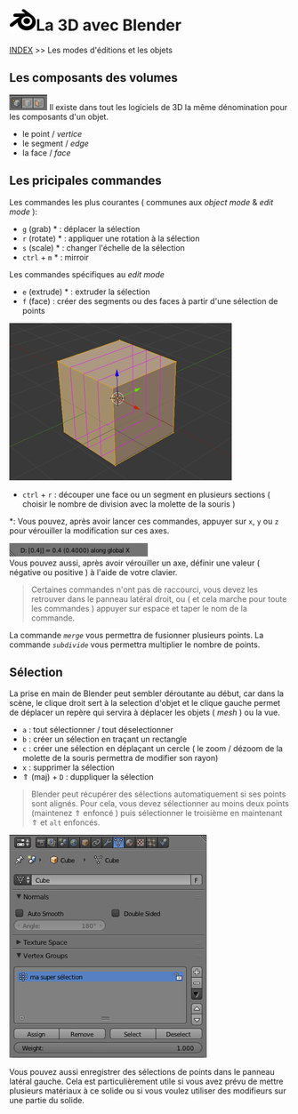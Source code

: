# ![logo blender](src/blender.png)La 3D avec Blender
[INDEX](readme.md) >> Les modes d'éditions et les objets


## Les composants des volumes

![modes](src/vertice-edge-face.png)
Il existe dans tout les logiciels de 3D la même dénomination pour les composants d'un objet.

- le point /<em> vertice </em>
- le segment /<em> edge </em>
- la face /<em> face </em>


## Les pricipales commandes
Les commandes les plus courantes ( communes aux <em>object mode</em> & <em> edit mode</em> ):
- ```g``` (grab) * : déplacer la sélection
- ```r``` (rotate) * : appliquer une rotation à la sélection
- ```s``` (scale) * : changer l'échelle de la sélection
- ```ctrl``` + ```m```  * : mirroir

Les commandes spécifiques au <em>edit mode</em>
- ```e``` (extrude) * : extruder la sélection
- ```f``` (face) : créer des segments ou des faces à partir d'une sélection de points

![loop-cut](src/loop-cut.png)
- ```ctrl``` + ```r``` : découper une face ou un segment en plusieurs sections ( choisir le nombre de division avec la molette de la souris )

*: Vous pouvez, après avoir lancer ces commandes, appuyer sur ```x```, ```y``` ou ```z``` pour vérouiller la modification sur ces axes.   

![modes](src/locked-on-x.png)  
Vous pouvez aussi, après avoir vérouiller un axe, définir une valeur ( négative ou positive ) à l'aide de votre clavier.

> Certaines commandes n'ont pas de raccourci, vous devez les retrouver dans le panneau latéral droit, ou ( et cela marche pour toute les commandes ) appuyer sur espace et taper le nom de la commande.

La commande *```merge```* vous permettra de fusionner plusieurs points.
La commande *```subdivide```* vous permettra multiplier le nombre de points.


## Sélection

La prise en main de Blender peut sembler déroutante au début, car dans la scène, le clique droit sert à la selection d'objet et le clique gauche permet de déplacer un repère qui servira à déplacer les objets ( *mesh* ) ou la vue.


- ```a``` : tout sélectionner / tout déselectionner
- ```b``` : créer un sélection en traçant un rectangle
- ```c``` : créer une sélection en déplaçant un cercle ( le zoom / dézoom de la molette de la souris permettra de modifier son rayon)
- ```x``` : supprimer la sélection
- &uArr; (maj) + ```D``` : duppliquer la sélection

> Blender peut récupérer des sélections automatiquement si ses points sont alignés. Pour cela, vous devez sélectionner au moins deux points (maintenez &uArr; enfoncé ) puis sélectionner le troisième en maintenant &uArr; et ```alt``` enfoncés.

![modes](src/selection-enregistree.png)

Vous pouvez aussi enregistrer des sélections de points dans le panneau latéral gauche.
Cela est particulièrement utile si vous avez prévu de mettre plusieurs matériaux à ce solide ou si vous voulez utiliser des modifieurs sur une partie du solide.
